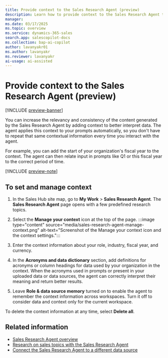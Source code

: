 ```yaml
---
title: Provide context to the Sales Research Agent (preview)
description: Learn how to provide context to the Sales Research Agent to increase the relevancy and consistency of the content generated by the agent.
manager:
ms.date: 03/17/2025
ms.topic: overview
ms.service: dynamics-365-sales
search.app: salescopilot-docs
ms.collection: bap-ai-copilot
author: lavanyakr01
ms.author: lavanyakr
ms.reviewer: lavanyakr
ai-usage: ai-assisted
---
```


# Provide context to the Sales Research Agent (preview)

[!INCLUDE [preview-banner](~/../shared-content/shared/preview-includes/preview-banner.md)]

You can increase the relevancy and consistency of the content generated by the Sales Research Agent by adding context to better interpret data. The agent applies this context to your prompts automatically, so you don't have to repeat that same contextual information every time you interact with the agent.

For example, you can add the start of your organization's fiscal year to the context. The agent can then relate input in prompts like Q1 or this fiscal year to the correct period of time.

[!INCLUDE [preview-note](~/../shared-content/shared/preview-includes/preview-note.md)]

## To set and manage context

1. In the Sales Hub site map, go to **My Work** > **Sales Research Agent**.
   The **Sales Research Agent** page opens with a few predefined research topics.

1. Select the **Manage your context** icon at the top of the page.
   :::image type="content" source="media/sales-research-agent-manage-context.png" alt-text="Screenshot of the Manage your context icon and the context settings.":::

1. Enter the context information about your role, industry, fiscal year, and currency.
1. In the **Acronyms and data dictionary** section, add definitions for acronyms or column headings for data used by your organization in the context. 
   When the acronyms used in prompts or present in your uploaded data or data sources, the agent can correctly interpret their meaning and return better results.
1. Leave **Role & data source memory** turned on to enable the agent to remember the context information across workspaces. Turn it off to consider data and context only for  the current workspace. 


To delete the context information at any time, select **Delete all**.

## Related information

- [Sales Research Agent overview](sales-research-agent.md)  
- [Research on sales topics with the Sales Research Agent](use-sales-research-agent.md)  
- [Connect the Sales Research Agent to a different data source](sales-research-agent-connect-data.md)  
